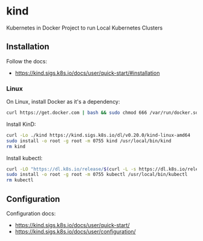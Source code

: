 # kind

Kubernetes in Docker Project to run Local Kubernetes Clusters

## Installation

Follow the docs:
- https://kind.sigs.k8s.io/docs/user/quick-start/#installation

### Linux

On Linux, install Docker as it's a dependency:

```bash
curl https://get.docker.com | bash && sudo chmod 666 /var/run/docker.sock
```

Install KinD:

```bash
curl -Lo ./kind https://kind.sigs.k8s.io/dl/v0.20.0/kind-linux-amd64
sudo install -o root -g root -m 0755 kind /usr/local/bin/kind
rm kind
```

Install kubectl:

```bash
curl -LO "https://dl.k8s.io/release/$(curl -L -s https://dl.k8s.io/release/stable.txt)/bin/linux/amd64/kubectl"
sudo install -o root -g root -m 0755 kubectl /usr/local/bin/kubectl
rm kubectl
```

## Configuration

Configuration docs:
- https://kind.sigs.k8s.io/docs/user/quick-start/
- https://kind.sigs.k8s.io/docs/user/configuration/
